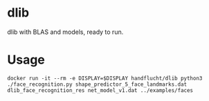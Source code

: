 # dlib
dlib with BLAS and models, ready to run.

# Usage
`
docker run -it --rm -e DISPLAY=$DISPLAY handflucht/dlib python3 ./face_recognition.py shape_predictor_5_face_landmarks.dat dlib_face_recognition_res
net_model_v1.dat ../examples/faces
`